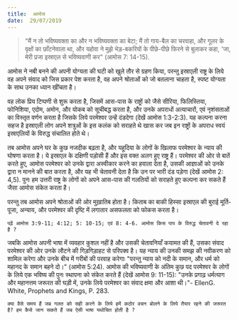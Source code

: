 ```yaml
---
title:  आमोस
date:  29/07/2019
---
```


> <p></p>
> "मैं न तो भविष्यवक्ता का और न भविष्यवक्ता का बेटा; मैं तो गाय-बैल का चरवाहा, और गूलर के वृक्षों का छाँटनेवाला था, और यहोवा ने मुझे भेड़-बकरियों के पीछे-पीछे फिरने से बुलाकर कहा, 'जा, मेरी प्रजा इस्राएल से भविष्यवाणी कर" (आमोस 7: 14-15).

आमोस ने नबी बनने की अपनी योग्यता की घटी को खुले तौर से ग्रहण किया, परन्तु इस्राएली राष्ट्र के लिये वह अपने संवाद को जिस प्रकार पेश करता है, वह अपने श्रोताओं को जो बतलाना चाहता है, स्पष्ट योग्यता के साथ उनका ध्यान खींचता है।

वह लोक प्रिय टिप्पणी से शुरू करता है, जिसमें आस-पास के राष्ट्रों को जैसे सीरिया, फिलिस्तिया, फोनिशिया, एदोम, अमोन, और योकब को सूचीबद्ध करता है, और उनके अपराधों अत्याचारों, एवं नृशंसताओं का विस्तृत वर्णन करता है जिसके लिये परमेश्वर उन्हें दंडदेगा (देखें आमोस 1:3-2:3). यह कल्पना करना सहज है इस्राएली लोग अपने शत्रुओं के इस कलंक को सराहते थे खास कर जब इन राष्ट्रों के अपराध स्वयं इस्राएलियों के विरुद्ध संचालित होते थे।

तब आमोस अपने घर के कुछ नजदीक बढ़ता है, और यहूदिया के लोगों के खिलाफ परमेश्वर के न्याय की घोषणा करता है। ये इस्राएल के दक्षिणी पड़ोसी हैं और इस वक्त अलग हुए राष्ट्र हैं। परमेश्वर की ओर से बातें करते हुए, आमोस परमेश्वर को उनके द्वारा अस्वीकार करने का हवाला देता है, उसकी आज्ञाओं को उनके द्वारा न मानने की बात करता है, और यह भी चेतावनी देता है कि उन पर भारी दंड पड़ेगा (देखें आमोस 2: 4,5). पुनः हम उत्तरी राष्ट्र के लोगों को अपने आस-पास की गलतियों को सराहते हुए कल्पना कर सकते हैं जैसा आमोस संकेत करता है।

परन्तु तब आमोस अपने श्रोताओं की ओर मुख़ातिब होता है। किताब का बाकी हिस्सा इस्राएल की बुराई मूर्ति-पूजा, अन्याय, और परमेश्वर की दृष्टि में लगातार असफलता को फोकस करता है।

`पढ़ें आमोस 3:9-11; 4:12; 5: 10-15; एवं 8: 4-6. आमोस किस पाप के विरुद्ध चेतावनी दे रहा है ?`

जबकि आमोस अपनी भाषा में व्यवहार कुशल नहीं है और उसकी चेतावनियाँ कयामत की हैं, उसका संवाद परमेश्वर की ओर उनके लौटने की गिड़गिड़ाहट से परिपक्व है। यह न्याय की उनकी समझ की नवीकरण को शामिल करेगा और उनके बीच में गरीबों की परवाह करेगाः "परन्तु न्याय को नदी के समान, और धर्म को महानद के समान बहने दो।" (आमोस 5:24). आमोस की भविष्यवाणी के अंतिम कुछ पद परमेश्वर के लोगों के लिये एक भविष्य की पुनः स्थापना को संकेत करते हैं (देखें आमोस 9: 11-15): "उनके प्रगाढ़ धर्मत्याग और महानत्तम जरूरत की घड़ी में, उनके लिये परमेश्वर का संवाद क्षमा और आशा थी।"- EllenG. White, Prophets and Kings, P. 283.

`क्या वैसे समय हैं जब गलत को सही करने के लिये हमें कठोर वचन बोलने के लिये तैयार रहने की जरूरत है? हम कैसे जान सकते हैं जब ऐसी भाषा यथोचित होती है ?`